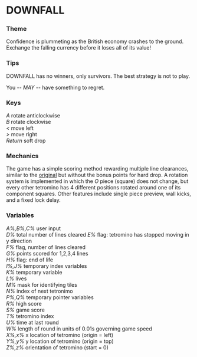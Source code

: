 # DOWNFALL

### Theme

Confidence is plummeting as the British economy crashes to the ground. Exchange the falling currency before it loses all of its value!

### Tips

DOWNFALL has no winners, only survivors. The best strategy is not to play.

You -- *MAY* -- have something to regret.

### Keys

*A* rotate anticlockwise  
*B* rotate clockwise  
*<* move left  
*>* move right  
*Return* soft drop

### Mechanics

The game has a simple scoring method rewarding multiple line clearances, similar to the [original](https://tetris.wiki/Scoring) but without the bonus points for hard drop. A rotation system is implemented in which the *O* piece (square) does not change, but every other tetromino has 4 different positions rotated around one of its component squares. Other features include single piece preview, wall kicks, and a fixed lock delay.

### Variables

*A%,B%,C%* user input  
*D%* total number of lines cleared
*E%* flag: tetromino has stopped moving in y direction  
*F%* flag, number of lines cleared  
*G%* points scored for 1,2,3,4 lines  
*H%* flag: end of life  
*I%,J%* temporary index variables  
*K%* temporary variable  
*L%* lives  
*M%* mask for identifying tiles  
*N%* index of next tetronimo  
*P%,Q%* temporary pointer variables  
*R%* high score  
*S%* game score  
*T%* tetromino index  
*U%* time at last round  
*W%* length of round in units of 0.01s governing game speed  
*X%,x%* x location of tetromino (origin = left)  
*Y%,y%* y location of tetromino (origin = top)  
*Z%,z%* orientation of tetromino (start = 0)  
